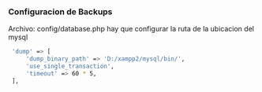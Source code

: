 
### Configuracion de Backups 
Archivo: config/database.php hay que configurar la ruta de la ubicacion del mysql
```bash
 'dump' => [
     'dump_binary_path' => 'D:/xampp2/mysql/bin/',
     'use_single_transaction',
     'timeout' => 60 * 5,
 ],
```

